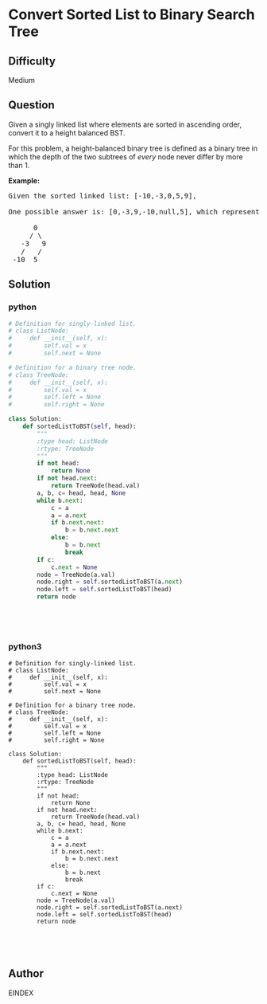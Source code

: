 # Convert Sorted List to Binary Search Tree

## Difficulty
Medium

## Question
<p>Given a singly linked list where elements are sorted in ascending order, convert it to a height balanced BST.</p>

<p>For this problem, a height-balanced binary tree is defined as a binary tree in which the depth of the two subtrees of <em>every</em> node never differ by more than 1.</p>

<p><strong>Example:</strong></p>

<pre>
Given the sorted linked list: [-10,-3,0,5,9],

One possible answer is: [0,-3,9,-10,null,5], which represents the following height balanced BST:

      0
     / \
   -3   9
   /   /
 -10  5
</pre>


## Solution
### python
```python
# Definition for singly-linked list.
# class ListNode:
#     def __init__(self, x):
#         self.val = x
#         self.next = None

# Definition for a binary tree node.
# class TreeNode:
#     def __init__(self, x):
#         self.val = x
#         self.left = None
#         self.right = None

class Solution:
    def sortedListToBST(self, head):
        """
        :type head: ListNode
        :rtype: TreeNode
        """
        if not head:
            return None
        if not head.next:
            return TreeNode(head.val)
        a, b, c= head, head, None
        while b.next:
            c = a
            a = a.next
            if b.next.next:
                b = b.next.next
            else:
                b = b.next
                break
        if c:
            c.next = None
        node = TreeNode(a.val)
        node.right = self.sortedListToBST(a.next)
        node.left = self.sortedListToBST(head)
        return node
                
            
            
        

```
### python3
```python3
# Definition for singly-linked list.
# class ListNode:
#     def __init__(self, x):
#         self.val = x
#         self.next = None

# Definition for a binary tree node.
# class TreeNode:
#     def __init__(self, x):
#         self.val = x
#         self.left = None
#         self.right = None

class Solution:
    def sortedListToBST(self, head):
        """
        :type head: ListNode
        :rtype: TreeNode
        """
        if not head:
            return None
        if not head.next:
            return TreeNode(head.val)
        a, b, c= head, head, None
        while b.next:
            c = a
            a = a.next
            if b.next.next:
                b = b.next.next
            else:
                b = b.next
                break
        if c:
            c.next = None
        node = TreeNode(a.val)
        node.right = self.sortedListToBST(a.next)
        node.left = self.sortedListToBST(head)
        return node
                
            
            
        
```

## Author
EINDEX